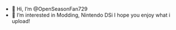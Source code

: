 - 👋 Hi, I’m @OpenSeasonFan729
- 👀 I’m interested in Modding, Nintendo DSi
I hope you enjoy what i upload!
